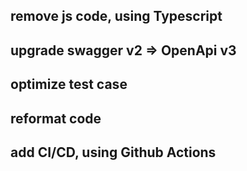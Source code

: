 ## remove js code, using Typescript

## upgrade swagger v2 => OpenApi v3

## optimize test case

## reformat code

## add CI/CD, using Github Actions